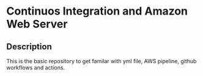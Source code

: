 # Continuos Integration and Amazon Web Server

## Description

This is the basic repository to get familar with yml file, AWS pipeline, github workflows and actions.
